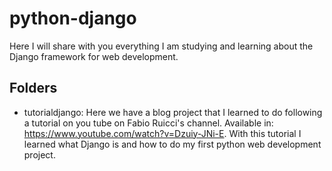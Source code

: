 # python-django
Here I will share with you everything I am studying and learning about the Django framework for web development.

## Folders

 - tutorialdjango: Here we have a blog project that I learned to do following a tutorial on you tube on Fabio Ruicci's channel. Available in: https://www.youtube.com/watch?v=Dzuiy-JNi-E. With this tutorial I learned what Django is and how to do my first python web development project.
